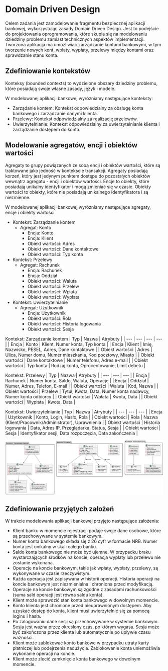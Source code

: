 # Domain Driven Design

Celem zadania jest zamodelowanie fragmentu bezpiecznej aplikacji bankowej, wykorzystując zasady Domain Driven Design. Jest to podejście do projektowania oprogramowania, które skupia się na modelowaniu dziedziny problemu zamiast technicznych aspektów implementacji. Tworzona aplikacja ma umożliwiać zarządzanie kontami bankowymi, w tym tworzenie nowych kont, wpłaty, wypłaty, przelewy między kontami oraz sprawdzanie stanu konta.

## Zdefiniowanie kontekstów

Konteksy (bounded contexts) to wydzielone obszary dziedziny problemu, które posiadają swoje własne zasady, język i modele.

W modelowanej aplikacji bankowej wyróżniamy następujące konteksty:
- Zarządanie kontem: Kontekst odpowiedzialny za obsługę konta bankowego i zarządzanie danymi klienta.
- Przelewy: Kontekst odpowiedzialny za realizację przelewów.
- Uwierzytelnianie: Kontekst odpowiedzialny za uwierzytelnianie klienta i zarządzanie dostępem do konta.

## Modelowanie agregatów, encji i obiektów wartości

Agregaty to grupy powiązanych ze sobą encji i obiektów wartości, które są traktowane jako jedność w kontekście transakcji. Agregaty posiadają korzeń, który jest jedynym punktem dostępu do pozostałych obiektów wewnątrz agregatu - encji i obiektów wartości. Encje to obiekty, które posiadają unikalny identyfikator i mogą zmieniać się w czasie. Obiekty wartości to obiekty, które nie posiadają unikalnego identyfikatora i są niezmienne.

W modelowanej aplikacji bankowej wyróżniamy następujące agregaty, encje i obiekty wartości:
- Kontekst: Zarządzanie kontem
    - Agregat: Konto
        - Encja: Konto
        - Encja: Klient
        - Obiekt wartości: Adres
        - Obiekt wartości: Dane kontaktowe
        - Obiekt wartości: Typ konta
- Kontekst: Przelewy
    - Agregat: Rachunek
        - Encja: Rachunek
        - Encja: Oddział
        - Obiekt wartości: Waluta
        - Obiekt wartości: Przelew
        - Obiekt wartości: Wpłata
        - Obiekt wartości: Wypłata
- Kontekst: Uwierzytelnianie
    - Agregat: Użytkownik
        - Encja: Użytkownik
        - Obiekt wartości: Rola
        - Obiekt wartości: Historia logowania
        - Obiekt wartości: Sesja

Kontekst: Zarządzanie kontem
| Typ | Nazwa | Atrybuty |
| --- | --- | --- | --- |
| Encja | Konto | Klient, Numer konta, Typ konta |
| Encja | Klient | Imię, Nazwisko, PESEL, Adres, Dane kontaktowe |
| Obiekt wartości | Adres | Ulica, Numer domu, Numer mieszkania, Kod pocztowy, Miasto |
| Obiekt wartości | Dane kontaktowe | Numer telefonu, Adres e-mail |
| Obiekt wartości | Typ konta | Rodzaj konta, Oprocentowanie, Limit debetu |

Kontekst: Przelewy
| Typ | Nazwa | Atrybuty |
| --- | --- | --- |
| Encja | Rachunek | Numer konta, Saldo, Waluta, Operacje |
| Encja | Oddział | Numer, Adres, Telefon, E-mail |
| Obiekt wartości | Waluta | Kod, Nazwa |
| Obiekt wartości | Przelew | Tytuł, Kwota, Data, Numer konta nadawcy, Numer konta odbiorcy |
| Obiekt wartości | Wpłata | Kwota, Data |
| Obiekt wartości | Wypłata | Kwota, Data |

Kontekst: Uwierzytelnianie
| Typ | Nazwa | Atrybuty |
| --- | --- | --- |
| Encja | Użytkownik | Konto, Login, Hasło, Rola |
| Obiekt wartości | Rola | Nazwa (Klient/Pracownik/Administrator), Uprawnienia  |
| Obiekt wartości | Historia logowania | Data, Adres IP, Przeglądarka, Status, Sesja |
| Obiekt wartości | Sesja | Identyfikator sesji, Data rozpoczęcia, Data zakończenia |

![Model](Model.png)

## Zdefiniowanie przyjętych założeń

W trakcie modelowania aplikacji bankowej przyjęto następujące założenia:
- Klient banku w momencie rejestracji podaje swoje dane osobowe, które są przechowywane w systemie bankowym.
- Numer konta bankowego składa się z 26 cyfr w formacie NRB. Numer konta jest unikalny w skali całego banku.
- Saldo konta bankowego nie może być ujemne. W przypadku braku wystarczających środków na koncie, operacja wypłaty lub przelewu nie zostanie wykonana.
- Operacje na koncie bankowym, takie jak wpłaty, wypłaty, przelewy, są wykonywane w czasie rzeczywistym.
- Każda operacja jest zapisywana w historii operacji. Historia operacji na koncie bankowym jest niezmienialna i chroniona przed modyfikacją.
- Operacje na koncie bankowym są zgodne z zasadami rachunkowości (suma sald operacji jest równa saldu konta).
- Klient może sprawdzić stan konta bankowego w dowolnym momencie.
- Konto klienta jest chronione przed nieuprawnionym dostępem. Aby uzyskać dostęp do konta, klient musi uwierzytelnić się za pomocą loginu i hasła.
- Po zalogowaniu dane sesji są przechowywane w systemie bankowym. Sesja jest ważna przez określony czas, po którym wygasa. Sesja może być zakończona przez klienta lub automatycznie po upływie czasu ważności.
- Klient może zablokować konto bankowe w przypadku utraty karty płatniczej lub podejrzenia nadużycia. Zablokowanie konta uniemożliwia wykonanie operacji na koncie.
- Klient może zlecić zamknięcie konta bankowego w dowolnym momencie.
